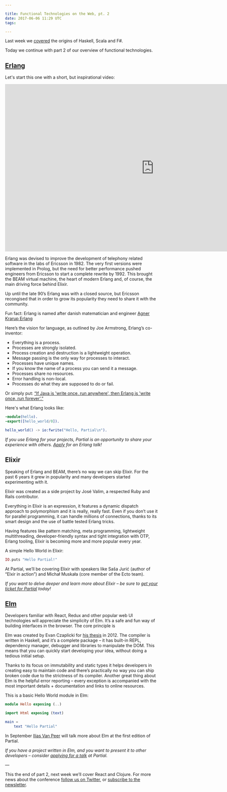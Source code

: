 ```yaml
---

title: Functional Technologies on the Web, pt. 2
date: 2017-06-06 11:29 UTC
tags:

---
```


Last week we [covered](http://partialconf.com/blog/functional-technologies-on-the-web-pt1) the origins of Haskell, Scala and F#.

Today we continue with part 2 of our overview of functional technologies.

## [Erlang](https://www.erlang.org/)

Let's start this one with a short, but inspirational video:

<div class="video-container">
    <iframe width="980" height="551" src="https://www.youtube.com/embed/uKfKtXYLG78" frameborder="0" allowfullscreen></iframe>
</div>

Erlang was devised to improve the development of telephony related software in the labs of Ericsson in 1982. The very first versions were implemented in Prolog, but the need for better performance pushed engineers from Ericsson to start a complete rewrite by 1992. This brought the BEAM virtual machine, the heart of modern Erlang and, of course, the main driving force behind Elixir.

Up until the late 90’s Erlang was with a closed source, but Ericsson recongised that in order to grow its popularity they need to share it with the community.

Fun fact: Erlang is named after danish matematician and engineer [Agner Krarup Erlang](https://en.wikipedia.org/wiki/Agner_Krarup_Erlang)

Here’s the vision for language, as outlined by Joe Armstrong, Erlang’s co-inventor:

- Everything is a process.
- Processes are strongly isolated.
- Process creation and destruction is a lightweight operation.
- Message passing is the only way for processes to interact.
- Processes have unique names.
- If you know the name of a process you can send it a message.
- Processes share no resources.
- Error handling is non-local.
- Processes do what they are supposed to do or fail.

Or simply put: [“If Java is 'write once, run anywhere', then Erlang is 'write once, run forever'.”](https://www.youtube.com/watch?v=u41GEwIq2mE&t=3m59s)

Here's what Erlang looks like:

```erlang
-module(hello).
-export([hello_world/0]).

hello_world() -> io:fwrite("Hello, Partial\n").
```

*If you use Erlang for your projects, Partial is an opportunity to share your experience with others. [Apply](https://goo.gl/qGfmds) for an Erlang talk!*

## Elixir

Speaking of Erlang and BEAM, there’s no way we can skip Elixir. For the past 6 years it grew in popularity and many developers started experimenting with it.

Elixir was created as a side project by José Valim, a respected Ruby and Rails contributor.

Everything in Elixir is an expression, it features a dynamic dispatch approach to polymorphism and it is really, really fast. Even if you don’t use it for parallel programming, it can handle millions of connections, thanks to its smart design and the use of battle tested Erlang tricks.

Having features like pattern matching, meta programming, lightweight multithreading, developer-friendly syntax and tight integration with OTP, Erlang tooling, Elixir is becoming more and more popular every year.

A simple Hello World in Elixir:

```elixir
IO.puts "Hello Partial!"
```

At Partial, we’ll be covering Elixir with speakers like Saša Jurić (author of “Elxir in action”) and Michał Muskała (core member of the Ecto team).

*If you want to delve deeper and learn more about Elixir – be sure to [get your ticket for Partial](http://partialconf.com/tickets) today!*

## [Elm](http://elm-lang.org)

Developers familiar with React, Redux and other popular web UI technologies will appreciate the simplicity of Elm. It’s a safe and fun way of building interfaces in the browser. The core principle is

Elm was created by Evan Czaplicki for [his thesis](http://elm-lang.org/assets/papers/concurrent-frp.pdf) in 2012. The compiler is written in Haskell, and it’s a complete package – it has built-in REPL, dependency manager, debugger and libraries to manipulate the DOM. This means that you can quickly start developing your idea, without doing a tedious initial setup.

Thanks to its focus on immutability and static types it helps developers in creating easy to maintain code and there’s practically no way you can ship broken code due to the strictness of its compiler. Another great thing about Elm is the helpful error reporting – every exception is accompanied with the most important details + documentation and links to online resources.

This is a basic Hello World module in Elm:

```elm
module Hello exposing (..)

import Html exposing (text)

main =
    text "Hello Partial"
```

In September [Ilias Van Peer](https://blog.ilias.xyz) will talk more about Elm at the first edition of Partial.

*If you have a project written in Elm, and you want to present it to other developers – consider [applying for a talk](https://goo.gl/qGfmds) at Partial.*

—

This the end of part 2, next week we’ll cover React and Clojure. For more news about the conference [follow us on Twitter](http://twitter.com/partialconf), or [subscribe to the newsletter](http://partialconf.com/#subscribe).
